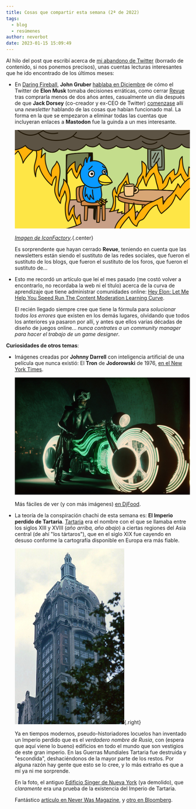 ```yaml
---
title: Cosas que compartir esta semana (2ª de 2022)
tags:
  - blog
  - resúmenes
author: neverbot
date: 2023-01-15 15:09:49
---
```



Al hilo del post que escribí acerca de [mi abandono de Twitter](./not-on-twitter-anymore/) (borrado de contenido, si nos ponemos precisos), unas cuentas lecturas interesantes que he ido encontrado de los últimos meses:

- En [Daring Fireball](https://daringfireball.net), **John Gruber** [hablaba en Diciembre](https://daringfireball.net/2022/12/i_wish_i_could_tell_you_this_is_not_all_about_twitter) de cómo el Twitter de **Elon Musk** tomaba decisiones erráticas, como cerrar [Revue](https://www.getrevue.co/) tras comprarla menos de dos años antes, casualmente un día después de que **Jack Dorsey** (co-creador y ex-CEO de Twitter) [comenzase](https://www.getrevue.co/profile/jackjack/issues/a-native-internet-protocol-for-social-media-1503112) allí una *newsletter* hablando de las cosas que habían funcionado mal. La forma en la que se empezaron a eliminar todas las cuentas que incluyeran enlaces a **Mastodon** fue la guinda a un mes interesante.

  ![this_is_fine](./cosas-que-compartir-esta-semana-2-de-2022/this_is_fine.png)

  *[Imagen de IconFactory](https://blog.iconfactory.com/2023/01/state-of-the-twitterverse/)*.{.center}

  Es sorprendente que hayan cerrado **Revue**, teniendo en cuenta que las newsletters están siendo el sustituto de las redes sociales, que fueron el sustituto de los blogs, que fueron el sustituto de los foros, que fueron el sustituto de...

- Esto me recordó un artículo que leí el mes pasado (me costó volver a encontrarlo, no recordaba la web ni el título) acerca de la curva de aprendizaje que tiene administrar comunidades online: [Hey Elon: Let Me Help You Speed Run The Content Moderation Learning Curve](https://www.techdirt.com/2022/11/02/hey-elon-let-me-help-you-speed-run-the-content-moderation-learning-curve/). 

  El recién llegado siempre cree que tiene la fórmula para *solucionar todos los errores* que existen en los demás lugares, olvidando que todos los anteriores ya pasaron por allí, y antes que ellos varias décadas de diseño de juegos online... *nunca contrates a un community manager para hacer el trabajo de un game designer*.

**Curiosidades de otros temas**:

- Imágenes creadas por **Johnny Darrell** con inteligencia artificial de una película que nunca existió: El **Tron** de **Jodorowski** de 1976, [en el New York Times](https://www.nytimes.com/interactive/2023/01/13/opinion/jodorowsky-dune-ai-tron.html).
  
  ![Jodo-Tron-1-6](./cosas-que-compartir-esta-semana-2-de-2022/Jodo-Tron-1-6.jpg)
  
  Más fáciles de ver (y con más imágenes) [en DjFood](https://www.djfood.org/fantasy-jodorowsky-tron-visualisations-by-johnny-darrell/).

- La teoría de la conspiración chachi de esta semana es: **El Imperio perdido de Tartaria**. [Tartaria](https://en.wikipedia.org/w/index.php?title=Tartary) era el nombre con el que se llamaba entre los siglos XIII y XVIII (*año arriba, año abajo*) a ciertas regiones del Asia central (de ahí "los tártaros"), que en el siglo XIX fue cayendo en desuso conforme la cartografía disponible en Europa era más fiable.

  ![Singer-Building-New-York](./cosas-que-compartir-esta-semana-2-de-2022/Singer-Building-New-York.jpg){.right}
  
  Ya en tiempos modernos, pseudo-historiadores locuelos han inventado un Imperio perdido que es el *verdadero nombre de Rusia*, con (espera que aquí viene lo bueno) edificios en todo el mundo que son vestigios de este gran imperio. En las Guerras Mundiales Tartaria fue destruida y "escondida", deshaciéndonos de la mayor parte de los restos. Por alguna razón hay gente que esto se lo cree, y lo más extraño es que a mí ya ni me sorprende.

  En la foto, el antiguo [Edificio Singer de Nueva York](https://en.wikipedia.org/wiki/Singer_Building) (ya demolido), que *claramente* era una prueba de la existencia del Imperio de Tartaria.
  
  Fantástico [artículo en Never Was Magazine](https://neverwasmag.com/2021/10/lost-empire-of-tartaria/), y [otro en Bloomberg](https://www.bloomberg.com/news/features/2021-04-27/inside-architecture-s-wildest-conspiracy-theory). 
